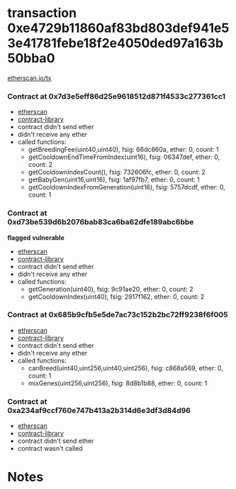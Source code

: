 # transaction 0xe4729b11860af83bd803def941e53e41781febe18f2e4050ded97a163b50bba0

[etherscan.io/tx](https://etherscan.io/tx/0xe4729b11860af83bd803def941e53e41781febe18f2e4050ded97a163b50bba0)


### Contract at 0x7d3e5eff86d25e9618512d871f4533c277361cc1

* [etherscan](https://etherscan.io/address/0x7d3e5eff86d25e9618512d871f4533c277361cc1)
* [contract-library](https://contract-library.com/contracts/Ethereum/0x7d3e5eff86d25e9618512d871f4533c277361cc1)
* contract didn't send ether
* didn't receive any ether
* called functions:
    * getBreedingFee(uint40,uint40), fsig: 66dc860a, ether: 0, count: 1
    * getCooldownEndTimeFromIndex(uint16), fsig: 06347def, ether: 0, count: 2
    * getCooldownIndexCount(), fsig: 732606fc, ether: 0, count: 2
    * getBabyGen(uint16,uint16), fsig: 1af97fb7, ether: 0, count: 1
    * getCooldownIndexFromGeneration(uint16), fsig: 5757dcdf, ether: 0, count: 1


### Contract at 0xd73be539d6b2076bab83ca6ba62dfe189abc6bbe

**flagged vulnerable**

* [etherscan](https://etherscan.io/address/0xd73be539d6b2076bab83ca6ba62dfe189abc6bbe)
* [contract-library](https://contract-library.com/contracts/Ethereum/0xd73be539d6b2076bab83ca6ba62dfe189abc6bbe)
* contract didn't send ether
* didn't receive any ether
* called functions:
    * getGeneration(uint40), fsig: 9c91ae20, ether: 0, count: 2
    * getCooldownIndex(uint40), fsig: 2917f162, ether: 0, count: 2


### Contract at 0x685b9cfb5e5de7ac73c152b2bc72ff9238f6f005

* [etherscan](https://etherscan.io/address/0x685b9cfb5e5de7ac73c152b2bc72ff9238f6f005)
* [contract-library](https://contract-library.com/contracts/Ethereum/0x685b9cfb5e5de7ac73c152b2bc72ff9238f6f005)
* contract didn't send ether
* didn't receive any ether
* called functions:
    * canBreed(uint40,uint256,uint40,uint256), fsig: c868a569, ether: 0, count: 1
    * mixGenes(uint256,uint256), fsig: 8d8b1b88, ether: 0, count: 1


### Contract at 0xa234af9ccf760e747b413a2b314d6e3df3d84d96

* [etherscan](https://etherscan.io/address/0xa234af9ccf760e747b413a2b314d6e3df3d84d96)
* [contract-library](https://contract-library.com/contracts/Ethereum/0xa234af9ccf760e747b413a2b314d6e3df3d84d96)
* contract didn't send ether
* contract wasn't called

# Notes

